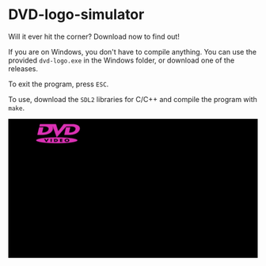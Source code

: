 # DVD-logo-simulator

Will it ever hit the corner? Download now to find out!

If you are on Windows, you don't have to compile anything. You can use the provided `dvd-logo.exe` in the Windows folder, or download one of the releases.

To exit the program, press `ESC`.

To use, download the `SDL2` libraries for C/C++ and compile the program with `make`. 

![DVD-Logo-Sim](img/for_readme/dvd-logo-simulator.gif)

